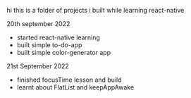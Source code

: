 hi this is a folder of projects i built while learning react-native

20th september 2022
- started react-native learning
- built simple to-do-app
- built simple color-generator app

21st September 2022
- finished focusTime lesson and build
- learnt about FlatList and keepAppAwake